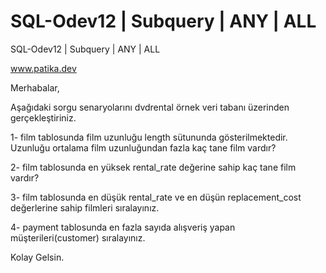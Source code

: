 # SQL-Odev12 | Subquery | ANY | ALL
SQL-Odev12 | Subquery | ANY | ALL

www.patika.dev

Merhabalar,

Aşağıdaki sorgu senaryolarını dvdrental örnek veri tabanı üzerinden gerçekleştiriniz.

1- film tablosunda film uzunluğu length sütununda gösterilmektedir. Uzunluğu ortalama film uzunluğundan fazla kaç tane film vardır?

2- film tablosunda en yüksek rental_rate değerine sahip kaç tane film vardır?

3- film tablosunda en düşük rental_rate ve en düşün replacement_cost değerlerine sahip filmleri sıralayınız.

4- payment tablosunda en fazla sayıda alışveriş yapan müşterileri(customer) sıralayınız.

Kolay Gelsin.
